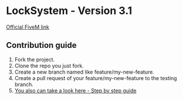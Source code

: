 # LockSystem - Version 3.1

[Official FiveM link](https://forum.fivem.net/t/release-locksystem-v2-0-3-updated-the-07-03-at-11pm/17750)

## Contribution guide

1. Fork the project.
2. Clone the repo you just fork.
3. Create a new branch named like feature/my-new-feature.
4. Create a pull request of your feature/my-new-feature to the testing branch.
5. [You also can take a look here - Step by step guide](https://codeburst.io/a-step-by-step-guide-to-making-your-first-github-contribution-5302260a2940)
